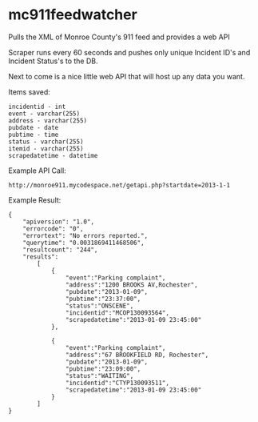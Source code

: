 mc911feedwatcher
================

Pulls the XML of Monroe County's 911 feed and provides a web API 

Scraper runs every 60 seconds and pushes only unique Incident ID's and Incident Status's to the DB.

Next to come is a nice little web API that will host up any data you want.

Items saved:

	incidentid - int
	event - varchar(255)
	address - varchar(255)
	pubdate - date
	pubtime - time
	status - varchar(255)
	itemid - varchar(255)
	scrapedatetime - datetime

Example API Call:

	http://monroe911.mycodespace.net/getapi.php?startdate=2013-1-1
	
Example Result:

	{
		"apiversion": "1.0",
		"errorcode": "0",
		"errortext": "No errors reported.",
		"querytime": "0.0031869411468506",
		"resultcount": "244",
		"results":
			[
				{
					"event":"Parking complaint",
					"address":"1200 BROOKS AV,Rochester",
					"pubdate":"2013-01-09",
					"pubtime":"23:37:00",
					"status":"ONSCENE",
					"incidentid":"MCOP130093564",
					"scrapedatetime":"2013-01-09 23:45:00"
				},

				{
					"event":"Parking complaint",
					"address":"67 BROOKFIELD RD, Rochester",
					"pubdate":"2013-01-09",
					"pubtime":"23:09:00",
					"status":"WAITING",
					"incidentid":"CTYP130093511",
					"scrapedatetime":"2013-01-09 23:45:00"
				}
			]
	}